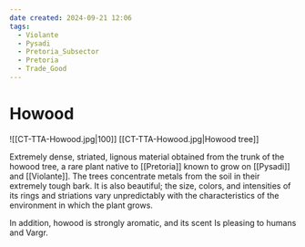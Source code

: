 ```yaml
---
date created: 2024-09-21 12:06
tags:
  - Violante
  - Pysadi
  - Pretoria_Subsector
  - Pretoria
  - Trade_Good
---
```

# Howood

![[CT-TTA-Howood.jpg|100]]
[[CT-TTA-Howood.jpg|Howood tree]]

Extremely dense, striated, lignous material obtained from the trunk of the howood tree, a rare plant native to [[Pretoria]] known to grow on [[Pysadi]] and [[Violante]]. The trees concentrate metals from the soil in their extremely tough bark.  It is also beautiful; the size, colors, and intensities of its rings and striations vary unpredictably with the characteristics of the environment in which the plant grows.

In addition, howood is strongly aromatic, and its scent Is pleasing to humans and Vargr.
